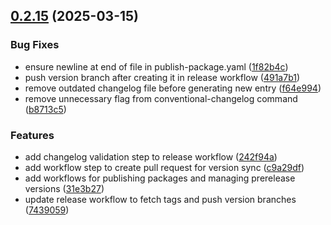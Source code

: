 ## [0.2.15](https://github.com/adepanges/teamretro-mcp-server/compare/v0.2.11...v0.2.15) (2025-03-15)


### Bug Fixes

* ensure newline at end of file in publish-package.yaml ([1f82b4c](https://github.com/adepanges/teamretro-mcp-server/commit/1f82b4c0c38e14670eb8962c880ff3959fb86329))
* push version branch after creating it in release workflow ([491a7b1](https://github.com/adepanges/teamretro-mcp-server/commit/491a7b1f266cbfa85abceb75fb656eecdd8abfa5))
* remove outdated changelog file before generating new entry ([f64e994](https://github.com/adepanges/teamretro-mcp-server/commit/f64e994bb77ed11b58019803b3d9e92e2ba1ae5b))
* remove unnecessary flag from conventional-changelog command ([b8713c5](https://github.com/adepanges/teamretro-mcp-server/commit/b8713c5dcecc23a9cfbe4e69983a878a1522ffcc))


### Features

* add changelog validation step to release workflow ([242f94a](https://github.com/adepanges/teamretro-mcp-server/commit/242f94a6d5a1106e47ab8b31c487b4f934ee11cd))
* add workflow step to create pull request for version sync ([c9a29df](https://github.com/adepanges/teamretro-mcp-server/commit/c9a29dff85f4de2ee63110a17c13ae23f1f5ac59))
* add workflows for publishing packages and managing prerelease versions ([31e3b27](https://github.com/adepanges/teamretro-mcp-server/commit/31e3b2798bf99493f038b7c81458347e4ddb06b3))
* update release workflow to fetch tags and push version branches ([7439059](https://github.com/adepanges/teamretro-mcp-server/commit/743905913a8bb13825cea09cb29c1cb59bcde396))



